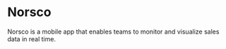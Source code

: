 # Norsco
Norsco is a mobile app that enables teams to monitor and visualize sales data in real time.  
